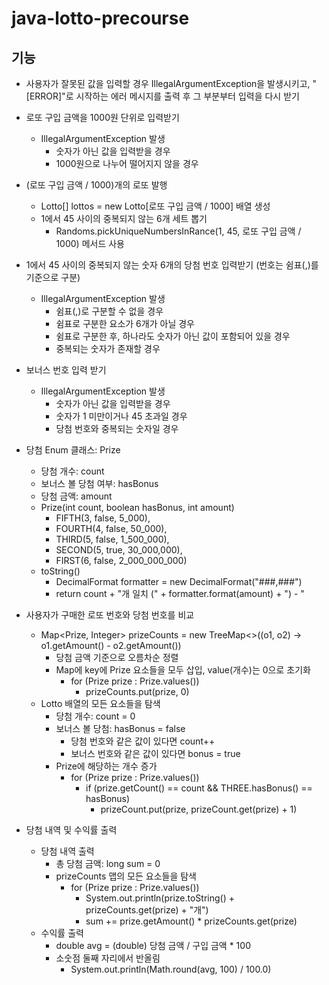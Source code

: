 # java-lotto-precourse

## 기능
- 사용자가 잘못된 값을 입력할 경우 IllegalArgumentException을 발생시키고, "[ERROR]"로 시작하는 에러 메시지를 출력 후 그 부분부터 입력을 다시 받기

- 로또 구입 금액을 1000원 단위로 입력받기
  - IllegalArgumentException 발생
    - 숫자가 아닌 값을 입력받을 경우
    - 1000원으로 나누어 떨어지지 않을 경우

- (로또 구입 금액 / 1000)개의 로또 발행
  - Lotto[] lottos = new Lotto[로또 구입 금액 / 1000] 배열 생성
  - 1에서 45 사이의 중복되지 않는 6개 세트 뽑기
    - Randoms.pickUniqueNumbersInRance(1, 45, 로또 구입 금액 / 1000) 메서드 사용

- 1에서 45 사이의 중복되지 않는 숫자 6개의 당첨 번호 입력받기 (번호는 쉼표(,)를 기준으로 구분)
  - IllegalArgumentException 발생
    - 쉼표(,)로 구분할 수 없을 경우
    - 쉼표로 구분한 요소가 6개가 아닐 경우
    - 쉼표로 구분한 후, 하나라도 숫자가 아닌 값이 포함되어 있을 경우
    - 중복되는 숫자가 존재할 경우

- 보너스 번호 입력 받기
  - IllegalArgumentException 발생
    - 숫자가 아닌 값을 입력받을 경우
    - 숫자가 1 미만이거나 45 초과일 경우
    - 당첨 번호와 중복되는 숫자일 경우
   
- 당첨 Enum 클래스: Prize
  - 당첨 개수: count
  - 보너스 볼 당첨 여부: hasBonus
  - 당첨 금액: amount 
  - Prize(int count, boolean hasBonus, int amount) 
    - FIFTH(3, false, 5_000),
    - FOURTH(4, false, 50_000),
    - THIRD(5, false, 1_500_000),
    - SECOND(5, true, 30_000,000),
    - FIRST(6, false, 2_000_000_000)
  - toString()
    - DecimalFormat formatter = new DecimalFormat("###,###")   
    - return count + "개 일치 (" + formatter.format(amount) + ") - "
   
- 사용자가 구매한 로또 번호와 당첨 번호를 비교
  - Map<Prize, Integer> prizeCounts = new TreeMap<>((o1, o2) -> o1.getAmount() - o2.getAmount())
    - 당첨 금액 기준으로 오름차순 정렬
    - Map에 key에 Prize 요소들을 모두 삽입, value(개수)는 0으로 초기화
      - for (Prize prize : Prize.values())
        - prizeCounts.put(prize, 0)
  - Lotto 배열의 모든 요소들을 탐색
    - 당첨 개수: count = 0
    - 보너스 볼 당첨: hasBonus = false
      - 당첨 번호와 같은 값이 있다면 count++
      - 보너스 번호와 같은 값이 있다면 bonus = true
    - Prize에 해당하는 개수 증가
      - for (Prize prize : Prize.values())
          - if (prize.getCount() == count && THREE.hasBonus() == hasBonus)
            - prizeCount.put(prize, prizeCount.get(prize) + 1)

- 당첨 내역 및 수익률 출력
  - 당첨 내역 출력
    - 총 당첨 금액: long sum = 0
    - prizeCounts 맵의 모든 요소들을 탐색
      - for (Prize prize : Prize.values())   
        - System.out.println(prize.toString() + prizeCounts.get(prize) + "개")
        - sum += prize.getAmount() * prizeCounts.get(prize)
  - 수익률 출력
    - double avg = (double) 당첨 금액 / 구입 금액 * 100
    - 소숫점 둘째 자리에서 반올림
      - System.out.println(Math.round(avg, 100) / 100.0)
